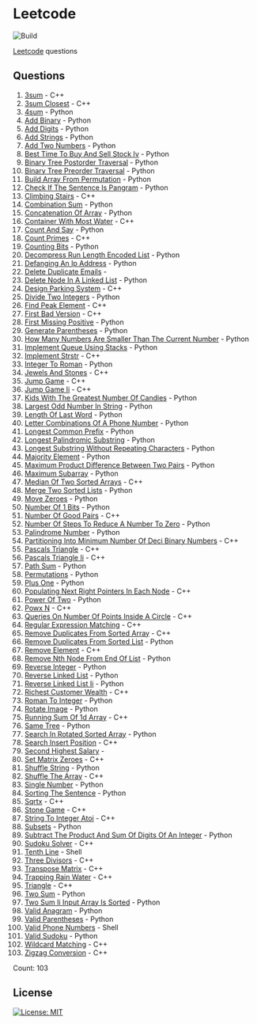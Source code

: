 # Leetcode

![Build](https://github.com/Zeyu-Li/leetcode/workflows/Generate%20MD/badge.svg)

[Leetcode](https://leetcode.com/) questions



## Questions 
 1. [3sum](https://leetcode.com/problems/3sum) - C++ 
 2. [3sum Closest](https://leetcode.com/problems/3sum-closest) - C++ 
 3. [4sum](https://leetcode.com/problems/4sum) - Python 
 4. [Add Binary](https://leetcode.com/problems/add-binary) - Python 
 5. [Add Digits](https://leetcode.com/problems/add-digits) - Python 
 6. [Add Strings](https://leetcode.com/problems/add-strings) - Python 
 7. [Add Two Numbers](https://leetcode.com/problems/add-two-numbers) - Python 
 8. [Best Time To Buy And Sell Stock Iv](https://leetcode.com/problems/best-time-to-buy-and-sell-stock-iv) - Python 
 9. [Binary Tree Postorder Traversal](https://leetcode.com/problems/binary-tree-postorder-traversal) - Python 
 10. [Binary Tree Preorder Traversal](https://leetcode.com/problems/binary-tree-preorder-traversal) - Python 
 11. [Build Array From Permutation](https://leetcode.com/problems/build-array-from-permutation) - Python 
 12. [Check If The Sentence Is Pangram](https://leetcode.com/problems/check-if-the-sentence-is-pangram) - Python 
 13. [Climbing Stairs](https://leetcode.com/problems/climbing-stairs) - C++ 
 14. [Combination Sum](https://leetcode.com/problems/combination-sum) - Python 
 15. [Concatenation Of Array](https://leetcode.com/problems/concatenation-of-array) - Python 
 16. [Container With Most Water](https://leetcode.com/problems/container-with-most-water) - C++ 
 17. [Count And Say](https://leetcode.com/problems/count-and-say) - Python 
 18. [Count Primes](https://leetcode.com/problems/count-primes) - C++ 
 19. [Counting Bits](https://leetcode.com/problems/counting-bits) - Python 
 20. [Decompress Run Length Encoded List](https://leetcode.com/problems/decompress-run-length-encoded-list) - Python 
 21. [Defanging An Ip Address](https://leetcode.com/problems/defanging-an-ip-address) - Python 
 22. [Delete Duplicate Emails](https://leetcode.com/problems/delete-duplicate-emails) -  
 23. [Delete Node In A Linked List](https://leetcode.com/problems/delete-node-in-a-linked-list) - Python 
 24. [Design Parking System](https://leetcode.com/problems/design-parking-system) - C++ 
 25. [Divide Two Integers](https://leetcode.com/problems/divide-two-integers) - Python 
 26. [Find Peak Element](https://leetcode.com/problems/find-peak-element) - C++ 
 27. [First Bad Version](https://leetcode.com/problems/first-bad-version) - C++ 
 28. [First Missing Positive](https://leetcode.com/problems/first-missing-positive) - Python 
 29. [Generate Parentheses](https://leetcode.com/problems/generate-parentheses) - Python 
 30. [How Many Numbers Are Smaller Than The Current Number](https://leetcode.com/problems/how-many-numbers-are-smaller-than-the-current-number) - Python 
 31. [Implement Queue Using Stacks](https://leetcode.com/problems/implement-queue-using-stacks) - Python 
 32. [Implement Strstr](https://leetcode.com/problems/implement-strstr) - C++ 
 33. [Integer To Roman](https://leetcode.com/problems/integer-to-roman) - Python 
 34. [Jewels And Stones](https://leetcode.com/problems/jewels-and-stones) - C++ 
 35. [Jump Game](https://leetcode.com/problems/jump-game) - C++ 
 36. [Jump Game Ii](https://leetcode.com/problems/jump-game-ii) - C++ 
 37. [Kids With The Greatest Number Of Candies](https://leetcode.com/problems/kids-with-the-greatest-number-of-candies) - Python 
 38. [Largest Odd Number In String](https://leetcode.com/problems/largest-odd-number-in-string) - Python 
 39. [Length Of Last Word](https://leetcode.com/problems/length-of-last-word) - Python 
 40. [Letter Combinations Of A Phone Number](https://leetcode.com/problems/letter-combinations-of-a-phone-number) - Python 
 41. [Longest Common Prefix](https://leetcode.com/problems/longest-common-prefix) - Python 
 42. [Longest Palindromic Substring](https://leetcode.com/problems/longest-palindromic-substring) - Python 
 43. [Longest Substring Without Repeating Characters](https://leetcode.com/problems/longest-substring-without-repeating-characters) - Python 
 44. [Majority Element](https://leetcode.com/problems/majority-element) - Python 
 45. [Maximum Product Difference Between Two Pairs](https://leetcode.com/problems/maximum-product-difference-between-two-pairs) - Python 
 46. [Maximum Subarray](https://leetcode.com/problems/maximum-subarray) - Python 
 47. [Median Of Two Sorted Arrays](https://leetcode.com/problems/median-of-two-sorted-arrays) - C++ 
 48. [Merge Two Sorted Lists](https://leetcode.com/problems/merge-two-sorted-lists) - Python 
 49. [Move Zeroes](https://leetcode.com/problems/move-zeroes) - Python 
 50. [Number Of 1 Bits](https://leetcode.com/problems/number-of-1-bits) - Python 
 51. [Number Of Good Pairs](https://leetcode.com/problems/number-of-good-pairs) - C++ 
 52. [Number Of Steps To Reduce A Number To Zero](https://leetcode.com/problems/number-of-steps-to-reduce-a-number-to-zero) - Python 
 53. [Palindrome Number](https://leetcode.com/problems/palindrome-number) - Python 
 54. [Partitioning Into Minimum Number Of Deci Binary Numbers](https://leetcode.com/problems/partitioning-into-minimum-number-of-deci-binary-numbers) - C++ 
 55. [Pascals Triangle](https://leetcode.com/problems/pascals-triangle) - C++ 
 56. [Pascals Triangle Ii](https://leetcode.com/problems/pascals-triangle-ii) - C++ 
 57. [Path Sum](https://leetcode.com/problems/path-sum) - Python 
 58. [Permutations](https://leetcode.com/problems/permutations) - Python 
 59. [Plus One](https://leetcode.com/problems/plus-one) - Python 
 60. [Populating Next Right Pointers In Each Node](https://leetcode.com/problems/populating-next-right-pointers-in-each-node) - C++ 
 61. [Power Of Two](https://leetcode.com/problems/power-of-two) - Python 
 62. [Powx N](https://leetcode.com/problems/powx-n) - C++ 
 63. [Queries On Number Of Points Inside A Circle](https://leetcode.com/problems/queries-on-number-of-points-inside-a-circle) - C++ 
 64. [Regular Expression Matching](https://leetcode.com/problems/regular-expression-matching) - C++ 
 65. [Remove Duplicates From Sorted Array](https://leetcode.com/problems/remove-duplicates-from-sorted-array) - C++ 
 66. [Remove Duplicates From Sorted List](https://leetcode.com/problems/remove-duplicates-from-sorted-list) - Python 
 67. [Remove Element](https://leetcode.com/problems/remove-element) - C++ 
 68. [Remove Nth Node From End Of List](https://leetcode.com/problems/remove-nth-node-from-end-of-list) - Python 
 69. [Reverse Integer](https://leetcode.com/problems/reverse-integer) - Python 
 70. [Reverse Linked List](https://leetcode.com/problems/reverse-linked-list) - Python 
 71. [Reverse Linked List Ii](https://leetcode.com/problems/reverse-linked-list-ii) - Python 
 72. [Richest Customer Wealth](https://leetcode.com/problems/richest-customer-wealth) - C++ 
 73. [Roman To Integer](https://leetcode.com/problems/roman-to-integer) - Python 
 74. [Rotate Image](https://leetcode.com/problems/rotate-image) - Python 
 75. [Running Sum Of 1d Array](https://leetcode.com/problems/running-sum-of-1d-array) - C++ 
 76. [Same Tree](https://leetcode.com/problems/same-tree) - Python 
 77. [Search In Rotated Sorted Array](https://leetcode.com/problems/search-in-rotated-sorted-array) - Python 
 78. [Search Insert Position](https://leetcode.com/problems/search-insert-position) - C++ 
 79. [Second Highest Salary](https://leetcode.com/problems/second-highest-salary) -  
 80. [Set Matrix Zeroes](https://leetcode.com/problems/set-matrix-zeroes) - C++ 
 81. [Shuffle String](https://leetcode.com/problems/shuffle-string) - Python 
 82. [Shuffle The Array](https://leetcode.com/problems/shuffle-the-array) - C++ 
 83. [Single Number](https://leetcode.com/problems/single-number) - Python 
 84. [Sorting The Sentence](https://leetcode.com/problems/sorting-the-sentence) - Python 
 85. [Sqrtx](https://leetcode.com/problems/sqrtx) - C++ 
 86. [Stone Game](https://leetcode.com/problems/stone-game) - C++ 
 87. [String To Integer Atoi](https://leetcode.com/problems/string-to-integer-atoi) - C++ 
 88. [Subsets](https://leetcode.com/problems/subsets) - Python 
 89. [Subtract The Product And Sum Of Digits Of An Integer](https://leetcode.com/problems/subtract-the-product-and-sum-of-digits-of-an-integer) - Python 
 90. [Sudoku Solver](https://leetcode.com/problems/sudoku-solver) - C++ 
 91. [Tenth Line](https://leetcode.com/problems/tenth-line) - Shell 
 92. [Three Divisors](https://leetcode.com/problems/three-divisors) - C++ 
 93. [Transpose Matrix](https://leetcode.com/problems/transpose-matrix) - C++ 
 94. [Trapping Rain Water](https://leetcode.com/problems/trapping-rain-water) - C++ 
 95. [Triangle](https://leetcode.com/problems/triangle) - C++ 
 96. [Two Sum](https://leetcode.com/problems/two-sum) - Python 
 97. [Two Sum Ii Input Array Is Sorted](https://leetcode.com/problems/two-sum-ii-input-array-is-sorted) - Python 
 98. [Valid Anagram](https://leetcode.com/problems/valid-anagram) - Python 
 99. [Valid Parentheses](https://leetcode.com/problems/valid-parentheses) - Python 
 100. [Valid Phone Numbers](https://leetcode.com/problems/valid-phone-numbers) - Shell 
 101. [Valid Sudoku](https://leetcode.com/problems/valid-sudoku) - Python 
 102. [Wildcard Matching](https://leetcode.com/problems/wildcard-matching) - C++ 
 103. [Zigzag Conversion](https://leetcode.com/problems/zigzag-conversion) - C++ 

Count: 103


## License

[![License: MIT](https://img.shields.io/badge/License-MIT-blue.svg)](https://opensource.org/licenses/MIT)